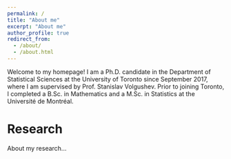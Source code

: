 ```yaml
---
permalink: /
title: "About me"
excerpt: "About me"
author_profile: true
redirect_from: 
  - /about/
  - /about.html
---
```


Welcome to my homepage! I am a Ph.D. candidate in the Department of Statistical Sciences at the University of Toronto since September 2017, where I am supervised by Prof. Stanislav Volgushev. Prior to joining Toronto, I completed a B.Sc. in Mathematics and a M.Sc. in Statistics at the Université de Montréal.

Research
======
About my research...
